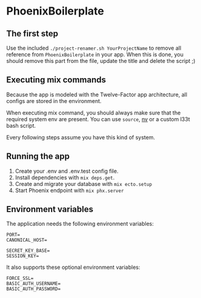 # PhoenixBoilerplate

## The first step

Use the included `./project-renamer.sh YourProjectName` to remove all reference from `PhoenixBoilerplate` in your app.
When this is done, you should remove this part from the file, update the title and delete the script ;)

## Executing mix commands

Because the app is modeled with the Twelve-Factor app architecture, all configs are stored in the environment.

When executing mix command, you should always make sure that the required system env are present.
You can use `source`, [nv](https://github.com/jcouture/nv) or a custom l33t bash script.

Every following steps assume you have this kind of system.

## Running the app

  1. Create your .env and .env.test config file.
  2. Install dependencies with `mix deps.get`.
  3. Create and migrate your database with `mix ecto.setup`
  4. Start Phoenix endpoint with `mix phx.server`

## Environment variables

The application needs the following environment variables:

```
PORT=
CANONICAL_HOST=

SECRET_KEY_BASE=
SESSION_KEY=
```

It also supports these optional environment variables:

```
FORCE_SSL=
BASIC_AUTH_USERNAME=
BASIC_AUTH_PASSWORD=
```
